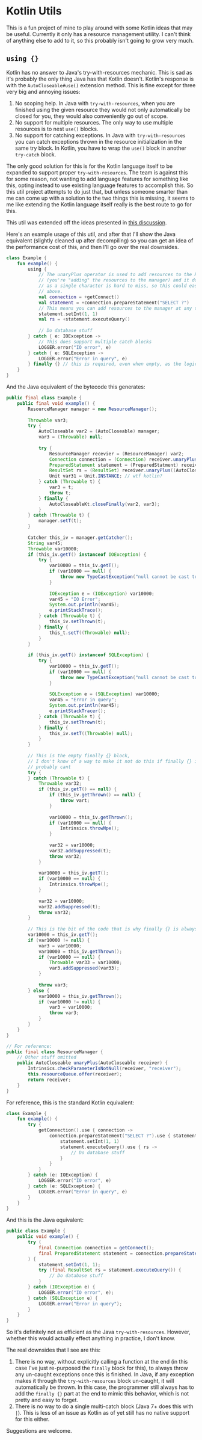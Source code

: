 Kotlin Utils
============

This is a fun project of mine to play around with some Kotlin ideas that may be useful. Currently it only has a resource management utility.
I can't think of anything else to add to it, so this probably isn't going to grow very much.

`using {}`
----------

Kotlin has no answer to Java's try-with-resources mechanic. This is sad as it's probably the only thing Java has that Kotlin doesn't.
Kotlin's response is with the `AutoCloseable#use()` extension method. This is fine except for three very big and annoying issues:

1. No scoping help. In Java with `try-with-resources`, when you are finished using the given resource they would not only automatically be
   closed for you, they would also conveniently go out of scope.
2. No support for multiple resources. The only way to use multiple resources is to nest `use()` blocks.
3. No support for catching exceptions. In Java with `try-with-resources` you can catch exceptions thrown in the resource initialization in
   the same try block. In Kotlin, you have to wrap the `use()` block in another `try-catch` block.

The only good solution for this is for the Kotlin language itself to be expanded to support proper `try-with-resources`. The team is against
this for some reason, not wanting to add language features for something like this, opting instead to use existing language features to
accomplish this. So this util project attempts to do just that, but unless someone smarter than me can come up with a solution to the two
things this is missing, it seems to me like extending the Kotlin language itself really is the best route to go for this.

This util was extended off the ideas presented in [this discussion](https://discuss.kotlinlang.org/t/kotlin-needs-try-with-resources/214).

Here's an example usage of this util, and after that I'll show the Java equivalent (slightly cleaned up after decompiling) so you can get an
idea of the performance cost of this, and then I'll go over the real downsides.

```kotlin
class Example {
    fun example() {
        using {
            // The unaryPlus operator is used to add resources to the ResourceManager. I chose this as I think it kind of makes sense
            // (you're "adding" the resources to the manager) and it doesn't clutter the code very much. However, this may not be optimal,
            // as a single character is hard to miss, so this could easily instead be an extension method as show in the original discussion
            // above.
            val connection = +getConnect()
            val statement = +connection.prepareStatement("SELECT ?")
            // This means you can add resources to the manager at any time, which is a bonus
            statement.setInt(1, 1)
            val rs = +statement.executeQuery()
            
            // Do database stuff
        } catch { e: IOException ->
            // This does support multiple catch blocks
            LOGGER.error("IO error", e)
        } catch { e: SQLException ->
            LOGGER.error("Error in query", e)
        } finally {} // this is required, even when empty, as the logic for throwing un-caught exceptions is placed here
    }
}
```

And the Java equivalent of the bytecode this generates:

```java
public final class Example {
    public final void example() {
        ResourceManager manager = new ResourceManager();
        
        Throwable var3;
        try {
            AutoCloseable var2 = (AutoCloseable) manager;
            var3 = (Throwable) null;
            
            try {
                ResourceManager recevier = (ResourceManager) var2;
                Connection connection = (Connection) receiver.unaryPlus((AutoCloseable) this.getConnection());
                PreparedStatement statement = (PreparedStatment) receiver.unaryPlus((AutoCloseable) connection.prepareStatement("SELECT 1"));
                ResultSet rs = (ResultSet) receiver.unaryPlus((AutoCloseable) statement.executeQuery());
                Unit var31 = Unit.INSTANCE; // wtf kotlin?
            } catch (Throwable t) {
                var3 = t;
                throw t;
            } finally {
                AutoCloseableKt.closeFinally(var2, var3);
            }
        } catch (Throwable t) {
            manager.setT(t);
        }
        
        Catcher this_iv = manager.getCatcher();
        String var45;
        Throwable var10000;
        if (this_iv.getT() instanceof IOException) {
            try {
                var10000 = this_iv.getT();
                if (var10000 == null) {
                    throw new TypeCastException("null cannot be cast to non-null type java.io.IOException");
                }
                
                IOException e = (IOException) var10000;
                var45 = "IO Error";
                System.out.println(var45);
                e.printStackTrace();
            } catch (Throwable t) {
                this_iv.setThrown(t);
            } finally {
                this_t.setT((Throwable) null);
            }
        }
        
        if (this_iv.getT() instanceof SQLException) {
            try {
                var10000 = this_iv.getT();
                if (var10000 == null) {
                    throw new TypeCastException("null cannot be cast to non-null type java.sql.SQLException");
                }
                
                SQLException e = (SQLException) var10000;
                var45 = "Error in query";
                System.out.println(var45);
                e.printStackTracer();
            } catch (Throwable t) {
                this_iv.setThrown(t);
            } finally {
                this_iv.setT((Throwable) null);
            }
        }
        
        // This is the empty finally {} block,
        // I don't know of a way to make it not do this if finally {} is empty
        // probably cant
        try {
        } catch (Throwable t) {
            Throwable var32;
            if (this_iv.getT() == null) {
                if (this_iv.getThrown() == null) {
                    throw vart;
                }
                
                var10000 = this_iv.getThrown();
                if (var10000 == null) {
                    Intrinsics.throwNpe();
                }
                
                var32 = var10000;
                var32.addSuppressed(t);
                throw var32;
            }
            
            var10000 = this_iv.getT();
            if (var10000 == null) {
                Intrinsics.throwNpe();
            }
            
            var32 = var10000;
            var32.addSuppressed(t);
            throw var32;
        }
        
        // This is the bit of the code that is why finally {} is always required even when empty
        var10000 = this_iv.getT();
        if (var10000 != null) {
            var3 = var10000;
            var10000 = this_iv.getThrown();
            if (var10000 == null) {
                Throwable var33 = var10000;
                var3.addSuppressed(var33);
            }
            
            throw var3;
        } else {
            var10000 = this_iv.getThrown();
            if (var10000 != null) {
                var3 = var10000;
                throw var3;
            }
        }
    }
}

// For reference:
public final class ResourceManager {
    // Other stuff omitted
    public AutoCloseable unaryPlus(AutoCloseable receiver) {
        Intrinsics.checkParameterIsNotNull(receiver, "receiver");
        this.resourceQueue.offer(receiver);
        return receiver;
    }
}
```

For reference, this is the standard Kotlin equivalent:

```kotlin
class Example {
    fun example() {
        try {
            getConnection().use { connection ->
                connection.prepareStatement("SELECT ?").use { statement ->
                    statement.setInt(1, 1)
                    statement.executeQuery().use { rs ->
                        // Do database stuff
                    }
                }
            }
        } catch (e: IOException) {
            LOGGER.error("IO error", e)
        } catch (e: SQLException) {
            LOGGER.error("Error in query", e)
        }
    }
}
```

And this is the Java equivalent:

```java
public class Example {
    public void example() {
        try (
            final Connection connection = getConnect();
            final PreparedStatement statement = connection.prepareStatement("SELECT ?")
        ) {
            statement.setInt(1, 1);
            try (final ResultSet rs = statement.executeQuery()) {
                // Do database stuff
            }
        } catch (IOException e) {
            LOGGER.error("IO error", e);
        } catch (SQLException e) {
            LOGGER.error("Error in query");
        }
    }
}
```

So it's definitely not as efficient as the Java `try-with-resources`. However, whether this would actually effect anything in practice, I
don't know.

The real downsides that I see are this:

1. There is no way, without explicitly calling a function at the end (in this case I've just re-purposed the `finally` block for this), to
   always throw any un-caught exceptions once this is finished. In Java, if any exception makes it through the `try-with-resources` block
   un-caught, it will automatically be thrown. In this case, the programmer still always has to add the `finally {}` part at the end to
   mimic this behavior, which is not pretty and easy to forget.
2. There is no way to do a single multi-catch block (Java 7+ does this with `|`). This is less of an issue as Kotlin as of yet still has no
   native support for this either.

Suggestions are welcome.
